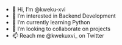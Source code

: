 - 👋 Hi, I’m @kweku-xvi
- 👀 I’m interested in Backend Development
- 🌱 I’m currently learning Python
- 💞️ I’m looking to collaborate on projects
- 📫 Reach me @kwekuxvi_ on Twitter

<!---
kweku-xvi/kweku-xvi is a ✨ special ✨ repository because its `README.md` (this file) appears on your GitHub profile.
You can click the Preview link to take a look at your changes.
--->
